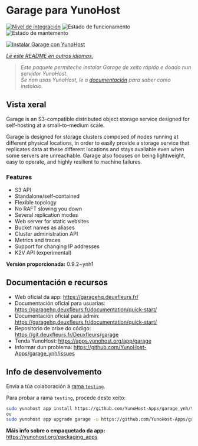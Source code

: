 <!--
NOTA: Este README foi creado automáticamente por <https://github.com/YunoHost/apps/tree/master/tools/readme_generator>
NON debe editarse manualmente.
-->

# Garage para YunoHost

[![Nivel de integración](https://dash.yunohost.org/integration/garage.svg)](https://dash.yunohost.org/appci/app/garage) ![Estado de funcionamento](https://ci-apps.yunohost.org/ci/badges/garage.status.svg) ![Estado de mantemento](https://ci-apps.yunohost.org/ci/badges/garage.maintain.svg)

[![Instalar Garage con YunoHost](https://install-app.yunohost.org/install-with-yunohost.svg)](https://install-app.yunohost.org/?app=garage)

*[Le este README en outros idiomas.](./ALL_README.md)*

> *Este paquete permíteche instalar Garage de xeito rápido e doado nun servidor YunoHost.*  
> *Se non usas YunoHost, le a [documentación](https://yunohost.org/install) para saber como instalalo.*

## Vista xeral

Garage is an S3-compatible distributed object storage service designed for self-hosting at a small-to-medium scale.

Garage is designed for storage clusters composed of nodes running at different physical locations, in order to easily provide a storage service that replicates data at these different locations and stays available even when some servers are unreachable. Garage also focuses on being lightweight, easy to operate, and highly resilient to machine failures.

### Features

- S3 API
- Standalone/self-contained
- Flexible topology
- No RAFT slowing you down
- Several replication modes
- Web server for static websites
- Bucket names as aliases
- Cluster administration API
- Metrics and traces
- Support for changing IP addresses
- K2V API (experimental)


**Versión proporcionada:** 0.9.2~ynh1
## Documentación e recursos

- Web oficial da app: <https://garagehq.deuxfleurs.fr/>
- Documentación oficial para usuarias: <https://garagehq.deuxfleurs.fr/documentation/quick-start/>
- Documentación oficial para admin: <https://garagehq.deuxfleurs.fr/documentation/quick-start/>
- Repositorio de orixe do código: <https://git.deuxfleurs.fr/Deuxfleurs/garage>
- Tenda YunoHost: <https://apps.yunohost.org/app/garage>
- Informar dun problema: <https://github.com/YunoHost-Apps/garage_ynh/issues>

## Info de desenvolvemento

Envía a túa colaboración á [rama `testing`](https://github.com/YunoHost-Apps/garage_ynh/tree/testing).

Para probar a rama `testing`, procede deste xeito:

```bash
sudo yunohost app install https://github.com/YunoHost-Apps/garage_ynh/tree/testing --debug
ou
sudo yunohost app upgrade garage -u https://github.com/YunoHost-Apps/garage_ynh/tree/testing --debug
```

**Máis info sobre o empaquetado da app:** <https://yunohost.org/packaging_apps>
